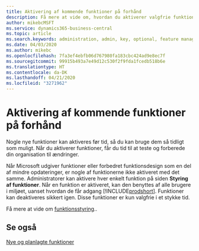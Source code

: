 ```yaml
---
title: Aktivering af kommende funktioner på forhånd
description: Få mere at vide om, hvordan du aktiverer valgfrie funktioner, før de bliver obligatoriske.
author: mikebcMSFT
ms.service: dynamics365-business-central
ms.topic: article
ms.search.keywords: administration, admin, key, optional, feature management, early access, preview
ms.date: 04/03/2020
ms.author: mikebc
ms.openlocfilehash: 7fa3ef4ebfb06d767980fa183cbc424ad9e8ec7f
ms.sourcegitcommit: 99915b493a7e49d12c530f2f9fda1fcedb518b6e
ms.translationtype: HT
ms.contentlocale: da-DK
ms.lasthandoff: 04/21/2020
ms.locfileid: "3271962"
---
```

# <a name="enabling-upcoming-features-ahead-of-time"></a>Aktivering af kommende funktioner på forhånd

Nogle nye funktioner kan aktiveres før tid, så du kan bruge dem så tidligt som muligt. Når du aktiverer funktioner, får du tid til at teste og forberede din organisation til ændringer.

Når Microsoft udgiver funktioner eller forbedret funktionsdesign som en del af mindre opdateringer, er nogle af funktionerne ikke aktiveret med det samme. Administratorer kan aktivere hver enkelt funktion på siden **Styring af funktioner**. Når en funktion er aktiveret, kan den benyttes af alle brugere i miljøet, uanset hvordan de får adgang [!INCLUDE[prodshort](includes/prodshort.md)]. Funktioner kan deaktiveres sikkert igen. Disse funktioner er kun valgfrie i et stykke tid.

Få mere at vide om [funktionsstyring](/dynamics365/business-central/dev-itpro/administration/feature-management)..  

## <a name="see-also"></a>Se også

[Nye og planlagte funktioner](https://aka.ms/Dynamics365ReleasePlan)  
